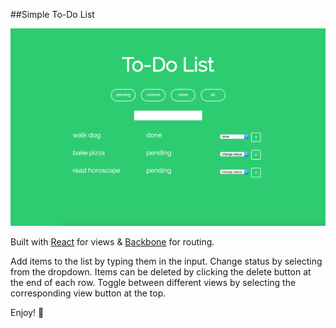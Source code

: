 ##Simple To-Do List

![](imgs/kaylan-to-do-list.png)

Built with [React](https://facebook.github.io/react/) for views & [Backbone](http://backbonejs.org/) for routing.

Add items to the list by typing them in the input. Change status by selecting from the dropdown. Items can be deleted by clicking the delete button at the end of each row. Toggle between different views by selecting the corresponding view button at the top.

Enjoy! 🍕

